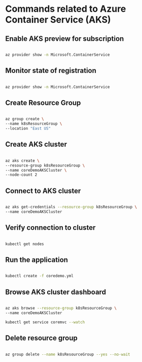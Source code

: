 # Commands related to Azure Container Service (AKS)

## Enable AKS preview for subscription

```bash

az provider show -n Microsoft.ContainerService

```

## Monitor state of registration

```bash

az provider show -n Microsoft.ContainerService

```

## Create Resource Group 

```bash

az group create \
--name k8sResourceGroup \
--location "East US"

```

## Create AKS cluster

```bash

az aks create \
--resource-group k8sResourceGroup \
--name coreDemoAKSCluster \
--node-count 2

```

## Connect to AKS cluster

```bash

az aks get-credentials --resource-group k8sResourceGroup \
--name coreDemoAKSCluster

```

## Verify connection to cluster

```bash

kubectl get nodes

```

## Run the application

```bash

kubectl create -f coredemo.yml

```

## Browse AKS cluster dashboard

```bash

az aks browse --resource-group k8sResourceGroup \
--name coreDemoAKSCluster

kubectl get service coremvc --watch

```

## Delete resource group

```bash

az group delete --name k8sResourceGroup --yes --no-wait

```